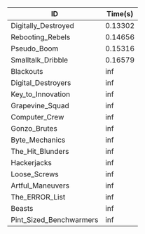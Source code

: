 |ID|Time(s)|
|-|-|
|Digitally_Destroyed|0.13302|
|Rebooting_Rebels|0.14656|
|Pseudo_Boom|0.15316|
|Smalltalk_Dribble|0.16579|
|Blackouts|inf|
|Digital_Destroyers|inf|
|Key_to_Innovation|inf|
|Grapevine_Squad|inf|
|Computer_Crew|inf|
|Gonzo_Brutes|inf|
|Byte_Mechanics|inf|
|The_Hit_Blunders|inf|
|Hackerjacks|inf|
|Loose_Screws|inf|
|Artful_Maneuvers|inf|
|The_ERROR_List|inf|
|Beasts|inf|
|Pint_Sized_Benchwarmers|inf|
